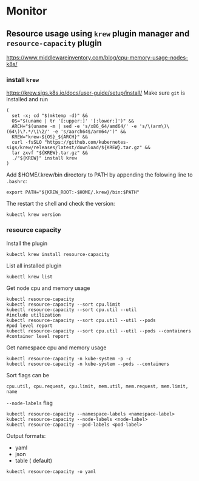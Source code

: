 # Monitor

## Resource usage using `krew` plugin manager and `resource-capacity` plugin
https://www.middlewareinventory.com/blog/cpu-memory-usage-nodes-k8s/

### install `krew`
https://krew.sigs.k8s.io/docs/user-guide/setup/install/
Make sure `git` is installed and run
```
(
  set -x; cd "$(mktemp -d)" &&
  OS="$(uname | tr '[:upper:]' '[:lower:]')" &&
  ARCH="$(uname -m | sed -e 's/x86_64/amd64/' -e 's/\(arm\)\(64\)\?.*/\1\2/' -e 's/aarch64$/arm64/')" &&
  KREW="krew-${OS}_${ARCH}" &&
  curl -fsSLO "https://github.com/kubernetes-sigs/krew/releases/latest/download/${KREW}.tar.gz" &&
  tar zxvf "${KREW}.tar.gz" &&
  ./"${KREW}" install krew
)
```
Add $HOME/.krew/bin directory to PATH by appending the folowing line to `.bashrc`:
```
export PATH="${KREW_ROOT:-$HOME/.krew}/bin:$PATH"
```

The restart the shell and check the version:
```
kubectl krew version
```

### resource capacity
Install the plugin
```
kubectl krew install resource-capacity
```

List all installed plugin
```
kubectl krew list
```

Get node cpu and memory usage
```
kubectl resource-capacity
kubectl resource-capacity --sort cpu.limit
kubectl resource-capacity --sort cpu.util --util                     #include utilization
kubectl resource-capacity --sort cpu.util --util --pods              #pod level report
kubectl resource-capacity --sort cpu.util --util --pods --containers #container level report
```

Get namespace cpu and memory usage
```
kubectl resource-capacity -n kube-system -p -c
kubectl resource-capacity -n kube-system --pods --containers
```

Sort flags can be
```
cpu.util, cpu.request, cpu.limit, mem.util, mem.request, mem.limit, name
```

`--node-labels` flag
```
kubectl resource-capacity --namespace-labels <namespace-label>
kubectl resource-capacity --node-labels <node-label>
kubectl resource-capacity --pod-labels <pod-label>
```

Output formats:
- yaml
- json
- table ( default)
```
kubectl resource-capacity -o yaml
```
